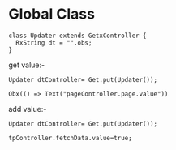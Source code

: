 # Global Class

```
class Updater extends GetxController {
  RxString dt = "".obs;
}
```
get value:-
```
Updater dtController= Get.put(Updater());

Obx(() => Text("pageController.page.value"))
```
add value:-
```
Updater dtController= Get.put(Updater());

tpController.fetchData.value=true;
```
